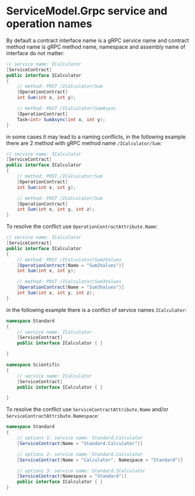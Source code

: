 # ServiceModel.Grpc service and operation names

By default a contract interface name is a gRPC service name and contract method name is gRPC method name, namespace and assembly name of interface do not matter:

``` c#
// service name: ICalculator
[ServiceContract]
public interface ICalculator
{
    // method: POST /ICalculator/Sum
    [OperationContract]
    int Sum(int x, int y);

    // method: POST /ICalculator/SumAsync
    [OperationContract]
    Task<int> SumAsync(int x, int y);
}
```

in some cases it may lead to a naming conflicts, in the following example there are 2 method with gRPC method name `/ICalculator/Sum`:

``` c#
// service name: ICalculator
[ServiceContract]
public interface ICalculator
{
    // method: POST /ICalculator/Sum
    [OperationContract]
    int Sum(int x, int y);

    // method: POST /ICalculator/Sum
    [OperationContract]
    int Sum(int x, int y, int z);
}
```

To resolve the conflict use `OperationContractAttribute.Name`:

``` c#
// service name: ICalculator
[ServiceContract]
public interface ICalculator
{
    // method: POST /ICalculator/Sum2Values
    [OperationContract(Name = "Sum2Values")]
    int Sum(int x, int y);

    // method: POST /ICalculator/Sum3Values
    [OperationContract(Name = "Sum3Values")]
    int Sum(int x, int y, int z);
}
```

in the following example there is a conflict of service names `ICalculator`:

``` c#
namespace Standard
{
    // service name: ICalculator
    [ServiceContract]
    public interface ICalculator { }

}

namespace Scientific
{
    // service name: ICalculator
    [ServiceContract]
    public interface ICalculator { }

}
```

To resolve the conflict use `ServiceContractAttribute.Name` and/or `ServiceContractAttribute.Namespace`:

``` c#
namespace Standard
{
    // options 1: service name: Standard.Calculator
    [ServiceContract(Name = "Standard.Calculator")]

    // options 2: service name: Standard.Calculator
    [ServiceContract(Name = "Calculator", Namespace = "Standard")]

    // options 3: service name: Standard.ICalculator
    [ServiceContract(Namespace = "Standard")]
    public interface ICalculator { }
}
```
